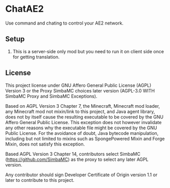 # ChatAE2

Use command and chating to control your AE2 network.

## Setup

1. This is a server-side only mod but you need to run it on client side once for getting translation.

## License

This project license under GNU Affero General Public License (AGPL) Version 3 or the Proxy SimbaMC choices later version (AGPL-3.0 WITH SimbaMC Proxy and SimbaMC Exceptions). 

Based on AGPL Version 3 Chapter 7, the Minecraft, Minecraft mod loader, any Minecraft mod not mixin/link to this project, and Java agent library, does not by itself cause the resulting executable to be covered by the GNU Affero General Public License. This exception does not however invalidate any other reasons why the executable file might be covered by the GNU Public License. For the avoidance of doubt, Java bytecode manipulation, including but not limited to mixins such as SpongePowered Mixin and Forge Mixin, does not satisfy this exception.

Based AGPL Version 3 Chapter 14, contributors select SimbaMC (https://github.com/SimbaMC) as the proxy to select any later AGPL version.

Any contributor should sign Developer Certificate of Origin version 1.1 or later to contribute to this project.